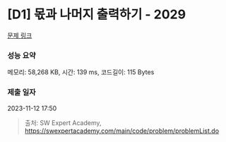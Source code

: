 # [D1] 몫과 나머지 출력하기 - 2029 

[문제 링크](https://swexpertacademy.com/main/code/problem/problemDetail.do?contestProbId=AV5QGNvKAtEDFAUq) 

### 성능 요약

메모리: 58,268 KB, 시간: 139 ms, 코드길이: 115 Bytes

### 제출 일자

2023-11-12 17:50



> 출처: SW Expert Academy, https://swexpertacademy.com/main/code/problem/problemList.do